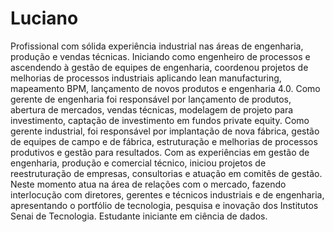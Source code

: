 # Luciano
Profissional com sólida experiência industrial nas áreas de engenharia, produção e vendas técnicas. Iniciando como engenheiro de processos e ascendendo à gestão de equipes de engenharia, coordenou projetos de melhorias de processos industriais aplicando lean manufacturing, mapeamento BPM, lançamento de novos produtos e engenharia 4.0. Como gerente de engenharia foi responsável por lançamento de produtos, abertura de mercados, vendas técnicas, modelagem de projeto para investimento, captação de investimento em fundos private equity. Como gerente industrial, foi responsável por implantação de nova fábrica, gestão de equipes de campo e de fábrica, estruturação e melhorias de processos produtivos e gestão para resultados. Com as experiências em gestão de engenharia, produção e comercial técnico, iniciou projetos de reestruturação de empresas, consultorias e atuação em comitês de gestão. Neste momento atua na área de relações com o mercado, fazendo interlocução com diretores, gerentes e técnicos industriais e de engenharia, apresentando o portfólio de tecnologia, pesquisa e inovação dos Institutos Senai de Tecnologia. Estudante iniciante em ciência de dados.

